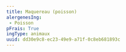 ```yaml
---
title: Maquereau (poisson)
alergenesIng:
 - Poisson
pFrais: True
ingType: animaux
uuid: dd30e9c8-ec23-49e9-a71f-0c8eb681893c
---
```

